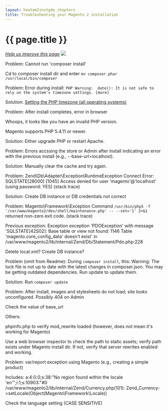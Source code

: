 ```yaml
---
layout: howtom2instgde_chapters
title: Troubleshooting your Magento 2 installation
---
```


<h1 id="instgde-tshoot">{{ page.title }}</h1>

<p><a href="{{ site.githuburl }}install-gde/install/verify.md" target="_blank"><em>Help us improve this page</em></a>&nbsp;<img src="{{ site.baseurl }}common/images/newWindow.gif"/></p>



Problem: Cannot run 'composer install'

Cd to composer install dir and enter `mv composer.phar /usr/local/bin/composer`


Problem: Error during install: `PHP Warning:  date(): It is not safe to rely on the system's timezone settings. [more]`

Solution: <a href="{{ site.gdeurl }}install-gde/prereq/php.html#instgde-prereq-timezone">Setting the PHP timezone (all operating systems)</a>


Problem: After install completes, error in browser


Whoops, it looks like you have an invalid PHP version.

Magento supports PHP 5.4.11 or newer. 

Solution: Either upgrade PHP or restart Apache.


Problem: Errors accssing the store or Admin after install indicating an error with the previous install (e.g., --base-url=localhost).

Solution: Manually clear the cache and try again.


Problem:  Zend\Db\Adapter\Exception\RuntimeException
 Connect Error: SQLSTATE[28000] [1045] Access denied for user 'magento'@'localhost' (using password: YES)
(stack trace)

Solution: Create DB instance or DB credentials not correct




Problem:  Magento\Framework\Exception
 Command `/usr/bin/php5 -f '/var/www/magento2/dev/shell/maintenance.php' -- --set='1' 2>&1` returned non-zero exit code.
(stack trace)

Previous exception: 
 Exception
 exception 'PDOException' with message 'SQLSTATE[42S02]: Base table or view not found: 1146 Table 'magento.core_config_data' doesn't exist' in /var/www/magento2/lib/internal/Zend/Db/Statement/Pdo.php:228

 Delete local.xml? Create DB instance?
 
Problem (omit from Readme): During `composer install`, this: Warning: The lock file is not up to date with the latest changes in composer.json. You may be getting outdated dependencies. Run update to update them.
 
 Solution: Run `composer update`
 

Problem: After install, images and stylesheets do not load; site looks unconfigured. Possibly 404 on Admin

Check the value of base_url

Others:

phpinfo.php to verify mod_rewrite loaded (however, does not mean it's working for Magento)

Use a web browser inspector to check the path to static assets; verify path exists under Magento install dir. If not, verify that server rewrites enabled and working.


Problem: var/report exception using Magento (e.g., creating a simple product)

Includes: a:4:{i:0;s:38:"No region found within the locale 'en'";i:1;s:10903:"#0 /var/www/magento2/lib/internal/Zend/Currency.php(101): Zend_Currency->setLocale(Object(Magento\Framework\Locale))

Check the language setting (CASE SENSITIVE)